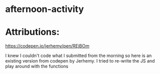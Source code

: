 # afternoon-activity

# Attributions:

https://codepen.io/jerhemy/pen/REjBOm

I knew I couldn't code what I submitted from the morning so here is an existing version from codepen by Jerhemy. I tried to re-write the JS and play around with the functions